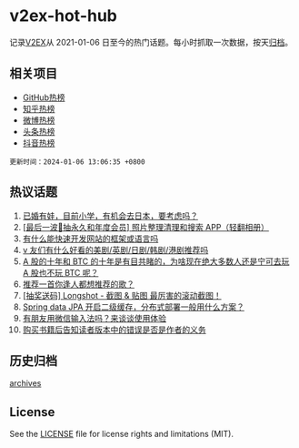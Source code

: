 # v2ex-hot-hub

 记录[V2EX](https://www.v2ex.com/)从 2021-01-06 日至今的热门话题。每小时抓取一次数据，按天[归档](archives)。
 
 ## 相关项目

- [GitHub热榜](https://github.com/lonnyzhang423/github-hot-hub)
- [知乎热榜](https://github.com/lonnyzhang423/zhihu-hot-hub)
- [微博热榜](https://github.com/lonnyzhang423/weibo-hot-hub)
- [头条热榜](https://github.com/lonnyzhang423/toutiao-hot-hub)
- [抖音热榜](https://github.com/lonnyzhang423/douyin-hot-hub)


 `更新时间：2024-01-06 13:06:35 +0800`

## 热议话题

1. [已婚有娃，目前小学，有机会去日本，要考虑吗？](https://www.v2ex.com/t/1006224)
1. [[最后一波🎁抽永久和年度会员] 照片整理清理和搜索 APP（轻翻相册）](https://www.v2ex.com/t/1006253)
1. [有什么能快速开发网站的框架或语言吗](https://www.v2ex.com/t/1006194)
1. [v 友们有什么好看的美剧/英剧/日剧/韩剧/港剧推荐吗](https://www.v2ex.com/t/1006181)
1. [A 股的十年和 BTC 的十年是有目共睹的，为啥现在绝大多数人还是宁可去玩 A 股也不玩 BTC 呢？](https://www.v2ex.com/t/1006162)
1. [推荐一首你逢人都想推荐的歌？](https://www.v2ex.com/t/1006219)
1. [[抽奖送码] Longshot - 截图 & 贴图 最厉害的滚动截图！](https://www.v2ex.com/t/1006341)
1. [Spring data JPA 开启二级缓存，分布式部署一般用什么方案？](https://www.v2ex.com/t/1006228)
1. [有朋友用微信输入法吗？来谈谈使用体验](https://www.v2ex.com/t/1006247)
1. [购买书籍后告知读者版本中的错误是否是作者的义务](https://www.v2ex.com/t/1006332)

## 历史归档

[archives](archives)

## License

See the [LICENSE](LICENSE) file for license rights and limitations (MIT).
